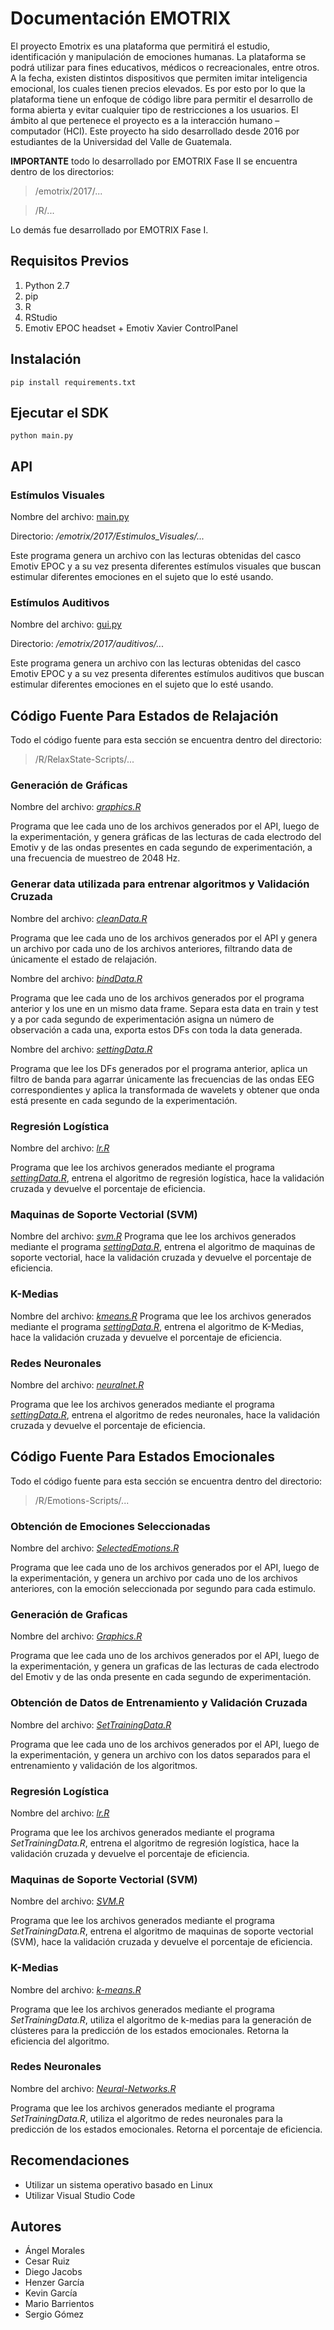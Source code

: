 # Documentación EMOTRIX

El proyecto Emotrix es una plataforma que permitirá el estudio, identificación y manipulación de emociones humanas. La plataforma se podrá utilizar para fines educativos, médicos o recreacionales, entre otros. A la fecha, existen distintos dispositivos que permiten imitar inteligencia emocional, los cuales tienen precios elevados. Es por esto por lo que la plataforma tiene un enfoque de código libre para permitir el desarrollo de forma abierta y evitar cualquier tipo de restricciones a los usuarios. El ámbito al que pertenece el proyecto es a la interacción humano – computador (HCI). Este proyecto ha sido desarrollado desde 2016 por estudiantes de la Universidad del Valle de Guatemala.

**IMPORTANTE** todo lo desarrollado por EMOTRIX Fase II se encuentra dentro de los directorios: 
> /emotrix/2017/... 

> /R/... 

Lo demás fue desarrollado por EMOTRIX Fase I.
## Requisitos Previos
1. Python 2.7
2. pip
3. R
4. RStudio
5. Emotiv EPOC headset + Emotiv Xavier ControlPanel

## Instalación
```
pip install requirements.txt
```

## Ejecutar el SDK
```
python main.py
```
## API

### Estímulos Visuales
Nombre del archivo: [main.py](https://github.com/emotrix/Emotrix/blob/master/emotrix/2017/Estimulos_Visuales/main.py)

Directorio: */emotrix/2017/Estimulos_Visuales/...*

Este programa genera un archivo con las lecturas obtenidas del casco Emotiv EPOC y a su vez presenta diferentes estímulos visuales que buscan estimular diferentes emociones en el sujeto que lo esté usando.

### Estímulos Auditivos
Nombre del archivo: [gui.py](https://github.com/emotrix/Emotrix/blob/master/emotrix/2017/auditivos/gui.py)

Directorio: */emotrix/2017/auditivos/...*

Este programa genera un archivo con las lecturas obtenidas del casco Emotiv EPOC y a su vez presenta diferentes estímulos auditivos que buscan estimular diferentes emociones en el sujeto que lo esté usando.

## Código Fuente Para Estados de Relajación
Todo el código fuente para esta sección se encuentra dentro del directorio:
> /R/RelaxState-Scripts/...

### Generación de Gráficas 
Nombre del archivo: [*graphics.R*](https://github.com/emotrix/Emotrix/blob/master/R/RelaxState-Scripts/graphics.R)

Programa que lee cada uno de los archivos generados por el API, luego de la experimentación, y genera gráficas de las lecturas de cada electrodo del Emotiv y de las ondas presentes en cada segundo de experimentación, a una frecuencia de muestreo de 2048 Hz.


### Generar data utilizada para entrenar algoritmos y Validación Cruzada
Nombre del archivo: [*cleanData.R*](https://github.com/emotrix/Emotrix/blob/master/R/RelaxState-Scripts/cleanData.R)

Programa que lee cada uno de los archivos generados por el API y genera un archivo por cada uno de los archivos anteriores, filtrando data de únicamente el estado de relajación. 

Nombre del archivo: [*bindData.R*](https://github.com/emotrix/Emotrix/blob/master/R/RelaxState-Scripts/BindData.R)

Programa que lee cada uno de los archivos generados por el programa anterior y los une en un mismo data frame. Separa esta data en train y test y a por cada segundo de experimentación asigna un número de observación a cada una, exporta estos DFs con toda la data generada.

Nombre del archivo: [*settingData.R*](https://github.com/emotrix/Emotrix/blob/master/R/RelaxState-Scripts/settingData.R)

Programa que lee los DFs generados por el programa anterior, aplica un filtro de banda para agarrar únicamente las frecuencias de las ondas EEG correspondientes y aplica la transformada de wavelets y obtener que onda está presente en cada segundo de la experimentación.

### Regresión Logística
Nombre del archivo: [*lr.R*](https://github.com/emotrix/Emotrix/blob/master/R/RelaxState-Scripts/lr.R)

Programa que lee los archivos generados mediante el programa [*settingData.R*](https://github.com/emotrix/Emotrix/blob/master/R/RelaxState-Scripts/settingData.R), entrena el algoritmo de regresión logística, hace la validación cruzada y devuelve el porcentaje de eficiencia.

### Maquinas de Soporte Vectorial (SVM)
Nombre del archivo: [*svm.R*](https://github.com/emotrix/Emotrix/blob/master/R/RelaxState-Scripts/svm.R)
Programa que lee los archivos generados mediante el programa [*settingData.R*](https://github.com/emotrix/Emotrix/blob/master/R/RelaxState-Scripts/settingData.R), entrena el algoritmo de maquinas de soporte vectorial, hace la validación cruzada y devuelve el porcentaje de eficiencia.


### K-Medias
Nombre del archivo: [*kmeans.R*](https://github.com/emotrix/Emotrix/blob/master/R/RelaxState-Scripts/kmeans.R)
Programa que lee los archivos generados mediante el programa [*settingData.R*](https://github.com/emotrix/Emotrix/blob/master/R/RelaxState-Scripts/settingData.R), entrena el algoritmo de K-Medias, hace la validación cruzada y devuelve el porcentaje de eficiencia.


### Redes Neuronales
Nombre del archivo: [*neuralnet.R*](https://github.com/emotrix/Emotrix/blob/master/R/RelaxState-Scripts/neuralnet.R)

Programa que lee los archivos generados mediante el programa [*settingData.R*](https://github.com/emotrix/Emotrix/blob/master/R/RelaxState-Scripts/settingData.R), entrena el algoritmo de redes neuronales, hace la validación cruzada y devuelve el porcentaje de eficiencia.

## Código Fuente Para Estados Emocionales
Todo el código fuente para esta sección se encuentra dentro del directorio:
> /R/Emotions-Scripts/...

### Obtención de Emociones Seleccionadas
Nombre del archivo: [*SelectedEmotions.R*](https://github.com/emotrix/Emotrix/blob/master/R/Emotions-Scripts/SelectedEmotions.R)

Programa que lee cada uno de los archivos generados por el API, luego de la experimentación, y genera un archivo por cada uno de los archivos anteriores, con la emoción seleccionada por segundo para cada estimulo.
### Generación de Graficas
Nombre del archivo: [*Graphics.R*](https://github.com/emotrix/Emotrix/blob/master/R/Emotions-Scripts/Graphics.R)

Programa que lee cada uno de los archivos generados por el API, luego de la experimentación, y genera un graficas de las lecturas de cada electrodo del Emotiv y de las onda presente en cada segundo de experimentación.

### Obtención de Datos de Entrenamiento y Validación Cruzada
Nombre del archivo: [*SetTrainingData.R*](https://github.com/emotrix/Emotrix/blob/master/R/Emotions-Scripts/SetTrainingData.R)

Programa que lee cada uno de los archivos generados por el API, luego de la experimentación, y genera un archivo con los datos separados para el entrenamiento y validación de los algoritmos.

### Regresión Logística
Nombre del archivo: [*lr.R*](https://github.com/emotrix/Emotrix/blob/master/R/Emotions-Scripts/lr.R)

Programa que lee los archivos generados mediante el programa *SetTrainingData.R*, entrena el algoritmo de regresión logística, hace la validación cruzada y devuelve el porcentaje de eficiencia.
### Maquinas de Soporte Vectorial (SVM)
Nombre del archivo: [*SVM.R*](https://github.com/emotrix/Emotrix/blob/master/R/Emotions-Scripts/SVM.R)

Programa que lee los archivos generados mediante el programa *SetTrainingData.R*, entrena el algoritmo de maquinas de soporte vectorial (SVM), hace la validación cruzada y devuelve el porcentaje de eficiencia.
### K-Medias
Nombre del archivo: [*k-means.R*](https://github.com/emotrix/Emotrix/blob/master/R/Emotions-Scripts/k-means.R)

Programa que lee los archivos generados mediante el programa *SetTrainingData.R*, utiliza el algoritmo de k-medias para la generación de clústeres para la predicción de los estados emocionales. Retorna la eficiencia del algoritmo.
### Redes Neuronales
Nombre del archivo: [*Neural-Networks.R*](https://github.com/emotrix/Emotrix/blob/master/R/Emotions-Scripts/Neural-Networks.R)

Programa que lee los archivos generados mediante el programa *SetTrainingData.R*, utiliza el algoritmo de redes neuronales para la predicción de los estados emocionales. Retorna el porcentaje de eficiencia.
## Recomendaciones
- Utilizar un sistema operativo basado en Linux
- Utilizar Visual Studio Code

## Autores
- Ángel Morales
- Cesar Ruiz
- Diego Jacobs
- Henzer García
- Kevin García
- Mario Barrientos
- Sergio Gómez
